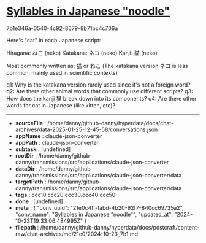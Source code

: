 # [Syllables in Japanese "noodle"](https://claude.ai/chat/21e0c4ff-fabd-4b20-92f7-840cc69735a2)

7b1e346a-0540-4c92-8679-8b71bc4c706a

 Here's "cat" in each Japanese script:

Hiragana: ねこ (neko)
Katakana: ネコ (neko)
Kanji: 猫 (neko)

Most commonly written as: 猫 or ねこ
(The katakana version ネコ is less common, mainly used in scientific contexts)

q1: Why is the katakana version rarely used since it's not a foreign word?
q2: Are there other animal words that commonly use different scripts?
q3: How does the kanji 猫 break down into its components?
q4: Are there other words for cat in Japanese (like kitten, etc)?

---

* **sourceFile** : /home/danny/github-danny/hyperdata/docs/chat-archives/data-2025-01-25-12-45-58/conversations.json
* **appName** : claude-json-converter
* **appPath** : claude-json-converter
* **subtask** : [undefined]
* **rootDir** : /home/danny/github-danny/transmissions/src/applications/claude-json-converter
* **dataDir** : /home/danny/github-danny/transmissions/src/applications/claude-json-converter/data
* **targetPath** : /home/danny/github-danny/transmissions/src/applications/claude-json-converter/data
* **tags** : ccc10.ccc20.ccc30.ccc40.ccc50
* **done** : [undefined]
* **meta** : {
  "conv_uuid": "21e0c4ff-fabd-4b20-92f7-840cc69735a2",
  "conv_name": "Syllables in Japanese \"noodle\"",
  "updated_at": "2024-10-23T19:33:06.484995Z"
}
* **filepath** : /home/danny/github-danny/hyperdata/docs/postcraft/content-raw/chat-archives/md/21e0/2024-10-23_7b1.md